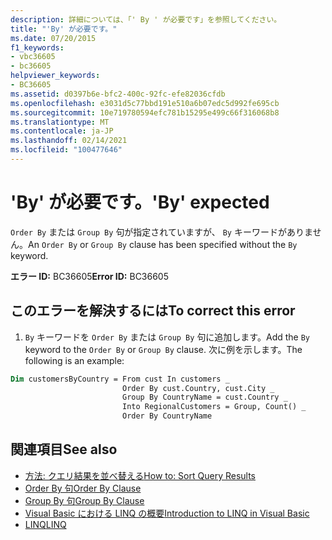 ```yaml
---
description: 詳細については、「' By ' が必要です」を参照してください。
title: "'By' が必要です。"
ms.date: 07/20/2015
f1_keywords:
- vbc36605
- bc36605
helpviewer_keywords:
- BC36605
ms.assetid: d0397b6e-bfc2-400c-92fc-efe82036cfdb
ms.openlocfilehash: e3031d5c77bbd191e510a6b07edc5d992fe695cb
ms.sourcegitcommit: 10e719780594efc781b15295e499c66f316068b8
ms.translationtype: MT
ms.contentlocale: ja-JP
ms.lasthandoff: 02/14/2021
ms.locfileid: "100477646"
---
```

# <a name="by-expected"></a><span data-ttu-id="5af77-103">'By' が必要です。</span><span class="sxs-lookup"><span data-stu-id="5af77-103">'By' expected</span></span>

<span data-ttu-id="5af77-104">`Order By` または `Group By` 句が指定されていますが、 `By` キーワードがありません。</span><span class="sxs-lookup"><span data-stu-id="5af77-104">An `Order By` or `Group By` clause has been specified without the `By` keyword.</span></span>  
  
 <span data-ttu-id="5af77-105">**エラー ID:** BC36605</span><span class="sxs-lookup"><span data-stu-id="5af77-105">**Error ID:** BC36605</span></span>  
  
## <a name="to-correct-this-error"></a><span data-ttu-id="5af77-106">このエラーを解決するには</span><span class="sxs-lookup"><span data-stu-id="5af77-106">To correct this error</span></span>  
  
1. <span data-ttu-id="5af77-107">`By` キーワードを `Order By` または `Group By` 句に追加します。</span><span class="sxs-lookup"><span data-stu-id="5af77-107">Add the `By` keyword to the `Order By` or `Group By` clause.</span></span> <span data-ttu-id="5af77-108">次に例を示します。</span><span class="sxs-lookup"><span data-stu-id="5af77-108">The following is an example:</span></span>  
  
```vb  
Dim customersByCountry = From cust In customers _  
                         Order By cust.Country, cust.City _  
                         Group By CountryName = cust.Country _  
                         Into RegionalCustomers = Group, Count() _  
                         Order By CountryName  
```  
  
## <a name="see-also"></a><span data-ttu-id="5af77-109">関連項目</span><span class="sxs-lookup"><span data-stu-id="5af77-109">See also</span></span>

- [<span data-ttu-id="5af77-110">方法: クエリ結果を並べ替える</span><span class="sxs-lookup"><span data-stu-id="5af77-110">How to: Sort Query Results</span></span>](../programming-guide/language-features/linq/how-to-sort-query-results-by-using-linq.md)
- [<span data-ttu-id="5af77-111">Order By 句</span><span class="sxs-lookup"><span data-stu-id="5af77-111">Order By Clause</span></span>](../language-reference/queries/order-by-clause.md)
- [<span data-ttu-id="5af77-112">Group By 句</span><span class="sxs-lookup"><span data-stu-id="5af77-112">Group By Clause</span></span>](../language-reference/queries/group-by-clause.md)
- [<span data-ttu-id="5af77-113">Visual Basic における LINQ の概要</span><span class="sxs-lookup"><span data-stu-id="5af77-113">Introduction to LINQ in Visual Basic</span></span>](../programming-guide/language-features/linq/introduction-to-linq.md)
- [<span data-ttu-id="5af77-114">LINQ</span><span class="sxs-lookup"><span data-stu-id="5af77-114">LINQ</span></span>](../programming-guide/language-features/linq/index.md)
